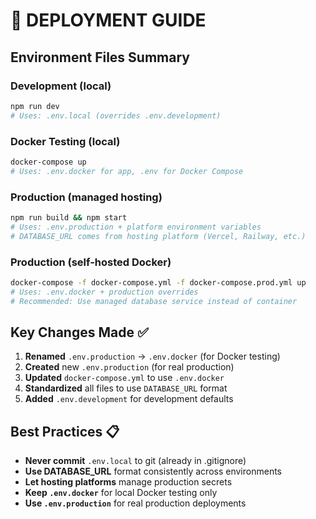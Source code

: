 # 🚀 DEPLOYMENT GUIDE

## Environment Files Summary

### Development (local)
```bash
npm run dev
# Uses: .env.local (overrides .env.development)
```

### Docker Testing (local)
```bash
docker-compose up
# Uses: .env.docker for app, .env for Docker Compose
```

### Production (managed hosting)
```bash
npm run build && npm start
# Uses: .env.production + platform environment variables
# DATABASE_URL comes from hosting platform (Vercel, Railway, etc.)
```

### Production (self-hosted Docker)
```bash
docker-compose -f docker-compose.yml -f docker-compose.prod.yml up
# Uses: .env.docker + production overrides
# Recommended: Use managed database service instead of container
```

## Key Changes Made ✅

1. **Renamed** `.env.production` → `.env.docker` (for Docker testing)
2. **Created** new `.env.production` (for real production)
3. **Updated** `docker-compose.yml` to use `.env.docker`
4. **Standardized** all files to use `DATABASE_URL` format
5. **Added** `.env.development` for development defaults

## Best Practices 📋

- **Never commit** `.env.local` to git (already in .gitignore)
- **Use DATABASE_URL** format consistently across environments
- **Let hosting platforms** manage production secrets
- **Keep `.env.docker`** for local Docker testing only
- **Use `.env.production`** for real production deployments
